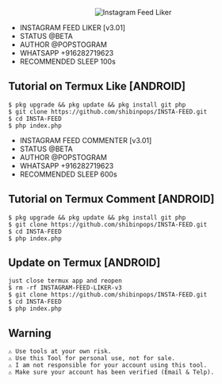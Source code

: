 
<p align="center">
    <img src="https://nowaddme.com/assets/images/art3.jpg" alt="Instagram Feed Liker" /><br/>
</p>

*  INSTAGRAM FEED LIKER [v3.01]
 *  STATUS @BETA
 *  AUTHOR @POPSTOGRAM
 *  WHATSAPP  +916282719623
 *  RECOMMENDED SLEEP 100s
 
## Tutorial on Termux Like [ANDROID]
	$ pkg upgrade && pkg update && pkg install git php
	$ git clone https://github.com/shibinpops/INSTA-FEED.git
	$ cd INSTA-FEED
	$ php index.php
	
*  INSTAGRAM FEED COMMENTER [v3.01]
 *  STATUS @BETA
 *  AUTHOR @POPSTOGRAM
 *  WHATSAPP  +916282719623
 *  RECOMMENDED SLEEP 600s
	
## Tutorial on Termux Comment [ANDROID]
	$ pkg upgrade && pkg update && pkg install git php
	$ git clone https://github.com/shibinpops/INSTA-FEED.git
	$ cd INSTA-FEED
	$ php index.php
	
## Update on Termux [ANDROID]	

	just close termux app and reopen
	$ rm -rf INSTAGRAM-FEED-LIKER-v3
	$ git clone https://github.com/shibinpops/INSTA-FEED.git
	$ cd INSTA-FEED
	$ php index.php

	
## Warning
	⚠ Use tools at your own risk.
	⚠ Use this Tool for personal use, not for sale.
	⚠ I am not responsible for your account using this tool.
	⚠ Make sure your account has been verified (Email & Telp).

